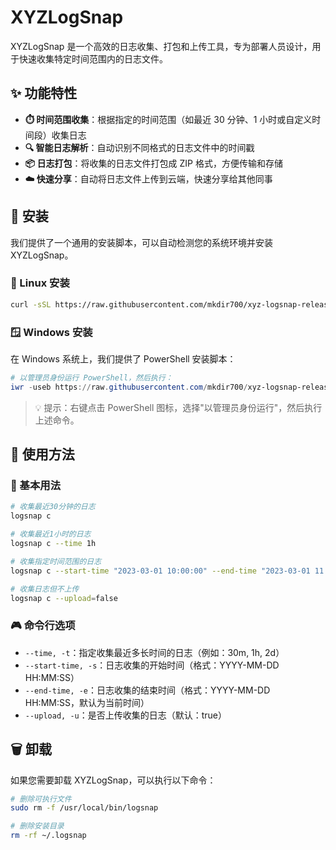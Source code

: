 # XYZLogSnap

XYZLogSnap 是一个高效的日志收集、打包和上传工具，专为部署人员设计，用于快速收集特定时间范围内的日志文件。

## ✨ 功能特性

- **⏱️ 时间范围收集**：根据指定的时间范围（如最近 30 分钟、1 小时或自定义时间段）收集日志
- **🔍 智能日志解析**：自动识别不同格式的日志文件中的时间戳
- **📦 日志打包**：将收集的日志文件打包成 ZIP 格式，方便传输和存储
- **☁️ 快速分享**：自动将日志文件上传到云端，快速分享给其他同事

## 🚀 安装

我们提供了一个通用的安装脚本，可以自动检测您的系统环境并安装 XYZLogSnap。

### 🐧 Linux 安装

```bash
curl -sSL https://raw.githubusercontent.com/mkdir700/xyz-logsnap-release/master/scripts/install.sh | bash
```

### 🪟 Windows 安装

在 Windows 系统上，我们提供了 PowerShell 安装脚本：

```powershell
# 以管理员身份运行 PowerShell，然后执行：
iwr -useb https://raw.githubusercontent.com/mkdir700/xyz-logsnap-release/master/scripts/install.ps1 | iex
```

> 💡 提示：右键点击 PowerShell 图标，选择"以管理员身份运行"，然后执行上述命令。

## 📖 使用方法

### 🔰 基本用法

```bash
# 收集最近30分钟的日志
logsnap c

# 收集最近1小时的日志
logsnap c --time 1h

# 收集指定时间范围的日志
logsnap c --start-time "2023-03-01 10:00:00" --end-time "2023-03-01 11:00:00"

# 收集日志但不上传
logsnap c --upload=false
```

### 🎮 命令行选项

- `--time, -t`：指定收集最近多长时间的日志（例如：30m, 1h, 2d）
- `--start-time, -s`：日志收集的开始时间（格式：YYYY-MM-DD HH:MM:SS）
- `--end-time, -e`：日志收集的结束时间（格式：YYYY-MM-DD HH:MM:SS，默认为当前时间）
- `--upload, -u`：是否上传收集的日志（默认：true）

## 🗑️ 卸载

如果您需要卸载 XYZLogSnap，可以执行以下命令：

```bash
# 删除可执行文件
sudo rm -f /usr/local/bin/logsnap

# 删除安装目录
rm -rf ~/.logsnap
```
